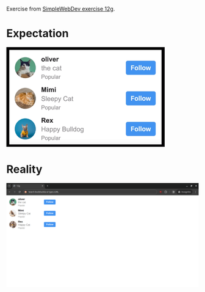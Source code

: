 Exercise from [SimpleWebDev exercise 12g](https://www.youtube.com/watch?v=G3e-cpL7ofc&list=PLEPye7A7EcQZrT3VSBb7jtxnxIfY3yyG6&index=1&t=15318s).

# Expectation
![expected result](expectation.png)

# Reality
![my result](result.png)
